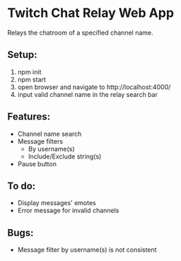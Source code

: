 # Twitch Chat Relay Web App

Relays the chatroom of a specified channel name.

## Setup:
1. npm init
2. npm start
3. open browser and navigate to http://localhost:4000/
4. input valid channel name in the relay search bar

## Features:
- Channel name search
- Message filters
    - By username(s)
    - Include/Exclude string(s)
- Pause button

## To do:  
- Display messages' emotes
- Error message for invalid channels

## Bugs:
- Message filter by username(s) is not consistent